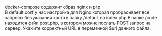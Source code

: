 docker-compose содержит образ nginx и php<br>
В default.conf у нас настройка для Nginx которая пробрасывает все запросы без указания хоста в папку /default на index.php
В папке /code находится файл post.php, в котором можно послать POST запрос на сервер. Укажите корректный URL в переменной $url данного файла.
